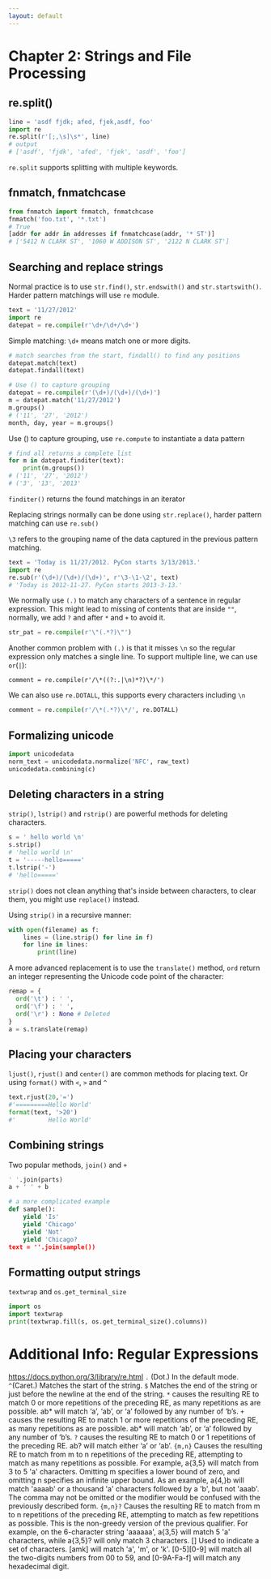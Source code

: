 ```yaml
---
layout: default
---
```


# Chapter 2: Strings and File Processing

## re.split()

```Python
line = 'asdf fjdk; afed, fjek,asdf, foo'
import re
re.split(r'[;,\s]\s*', line)
# output
# ['asdf', 'fjdk', 'afed', 'fjek', 'asdf', 'foo']
```


`re.split` supports splitting with multiple keywords.

## fnmatch, fnmatchcase

```Python
from fnmatch import fnmatch, fnmatchcase
fnmatch('foo.txt', '*.txt')
# True
[addr for addr in addresses if fnmatchcase(addr, '* ST')]
# ['5412 N CLARK ST', '1060 W ADDISON ST', '2122 N CLARK ST']
```

## Searching and replace strings
Normal practice is to use `str.find()`, `str.endswith()` and `str.startswith()`.
Harder pattern matchings will use `re` module.

```Python
text = '11/27/2012'
import re
datepat = re.compile(r'\d+/\d+/\d+')
```

Simple matching: `\d+` means match one or more digits.

```Python
# match searches from the start, findall() to find any positions
datepat.match(text)
datepat.findall(text)

# Use () to capture grouping
datepat = re.compile(r'(\d+)/(\d+)/(\d+)')
m = datepat.match('11/27/2012')
m.groups()
# ('11', '27', '2012')
month, day, year = m.groups()
```

Use () to capture grouping, use `re.compute` to instantiate a data pattern

```Python
# find all returns a complete list
for m in datepat.finditer(text):
    print(m.groups())
# ('11', '27', '2012')
# ('3', '13', '2013'
```

`finditer()` returns the found matchings in an iterator

Replacing strings normally can be done using `str.replace()`, harder pattern
matching can use `re.sub()`

`\3` refers to the grouping name of the data captured in the previous pattern matching.
```Python
text = 'Today is 11/27/2012. PyCon starts 3/13/2013.'
import re
re.sub(r'(\d+)/(\d+)/(\d+)', r'\3-\1-\2', text)
# 'Today is 2012-11-27. PyCon starts 2013-3-13.'
```

We normally use `(.)` to match any characters of a sentence in regular expression.
This might lead to missing of contents that are inside `""`, normally, we add `?` and after `*` and `+` to avoid it.

```Python
str_pat = re.compile(r'\"(.*?)\"')
```

Another common problem with `(.)` is that it misses `\n` so the regular expression only matches a single line.
To support multiple line, we can use `or`(`|`):

```
comment = re.compile(r'/\*((?:.|\n)*?)\*/')
```
We can also use `re.DOTALL`, this supports every characters including `\n`

```Python
comment = re.compile(r'/\*(.*?)\*/', re.DOTALL)
```


## Formalizing unicode
```Python
import unicodedata
norm_text = unicodedata.normalize('NFC', raw_text)
unicodedata.combining(c)
```

## Deleting characters in a string
`strip()`, `lstrip()` and `rstrip()` are powerful methods for deleting characters.
```Python
s = ' hello world \n'
s.strip()
# 'hello world \n'
t = '-----hello====='
t.lstrip('-')
# 'hello====='
```

`strip()` does not clean anything that's inside between characters, to clear them, you might use `replace()` instead.

Using `strip()` in a recursive manner:

```Python
with open(filename) as f:
    lines = (line.strip() for line in f)
    for line in lines:
        print(line)
```

A more advanced replacement is to use the `translate()` method, `ord` return an integer representing the Unicode code point of the character:
```Python
remap = {
  ord('\t') : ' ',
  ord('\f') : ' ',
  ord('\r') : None # Deleted
}
a = s.translate(remap)
```

## Placing your characters
`ljust()`, `rjust()` and `center()` are common methods for placing text.
Or using `format()` with `<`, `>` and `^`
```Python
text.rjust(20,'=')
#'=========Hello World'
format(text, '>20')
#'         Hello World'
```

## Combining strings
Two popular methods, `join()` and `+`
```Python
' '.join(parts)
a + ' ' + b

# a more complicated example
def sample():
    yield 'Is'
    yield 'Chicago'
    yield 'Not'
    yield 'Chicago?
text = ''.join(sample())
```

## Formatting output strings
`textwrap` and `os.get_terminal_size`
```Python
import os
import textwrap
print(textwrap.fill(s, os.get_terminal_size().columns))
```

# Additional Info: Regular Expressions
https://docs.python.org/3/library/re.html
`.` (Dot.) In the default mode.
`^`(Caret.) Matches the start of the string.
`$` Matches the end of the string or just before the newline at the end of the string.
`*` causes the resulting RE to match 0 or more repetitions of the preceding RE, as many repetitions as are possible. ab* will match ‘a’, ‘ab’, or ‘a’ followed by any number of ‘b’s.
`+` causes the resulting RE to match 1 or more repetitions of the preceding RE, as many repetitions as are possible. ab* will match ‘ab’, or ‘a’ followed by any number of ‘b’s.
`?` causes the resulting RE to match 0 or 1 repetitions of the preceding RE. ab? will match either ‘a’ or ‘ab’.
`{m,n}`
Causes the resulting RE to match from m to n repetitions of the preceding RE, attempting to match as many repetitions as possible. For example, a{3,5} will match from 3 to 5 'a' characters. Omitting m specifies a lower bound of zero, and omitting n specifies an infinite upper bound. As an example, a{4,}b will match 'aaaab' or a thousand 'a' characters followed by a 'b', but not 'aaab'. The comma may not be omitted or the modifier would be confused with the previously described form.
`{m,n}?`
Causes the resulting RE to match from m to n repetitions of the preceding RE, attempting to match as few repetitions as possible. This is the non-greedy version of the previous qualifier. For example, on the 6-character string 'aaaaaa', a{3,5} will match 5 'a' characters, while a{3,5}? will only match 3 characters.
[]
Used to indicate a set of characters. [amk] will match 'a', 'm', or 'k'.
[0-5][0-9] will match all the two-digits numbers from 00 to 59, and [0-9A-Fa-f] will match any hexadecimal digit. 
